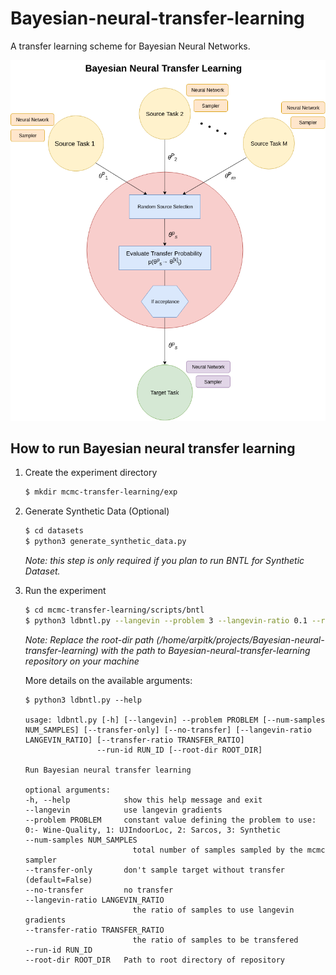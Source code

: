 # Bayesian-neural-transfer-learning
A transfer learning scheme for Bayesian Neural Networks.

![bntl](https://github.com/sydney-machine-learning/Bayesian-neural-transfer-learning/blob/master/BNTL.png)

## How to run Bayesian neural transfer learning

1. Create the experiment directory

    ```bash
    $ mkdir mcmc-transfer-learning/exp
    ```

2. Generate Synthetic Data (Optional)

    ```bash
    $ cd datasets
    $ python3 generate_synthetic_data.py
    ```

    *Note: this step is only required if you plan to run BNTL for Synthetic Dataset.*

3. Run the experiment

    ```bash
    $ cd mcmc-transfer-learning/scripts/bntl
    $ python3 ldbntl.py --langevin --problem 3 --langevin-ratio 0.1 --run-id 1 --root-dir /home/arpitk/projects/Bayesian-neural-transfer-learning
    ```

    *Note: Replace the root-dir path (/home/arpitk/projects/Bayesian-neural-transfer-learning) with the path to Bayesian-neural-transfer-learning repository on your machine* 

    More details on the available arguments:
    ```
    $ python3 ldbntl.py --help

    usage: ldbntl.py [-h] [--langevin] --problem PROBLEM [--num-samples NUM_SAMPLES] [--transfer-only] [--no-transfer] [--langevin-ratio LANGEVIN_RATIO] [--transfer-ratio TRANSFER_RATIO]
                    --run-id RUN_ID [--root-dir ROOT_DIR]

    Run Bayesian neural transfer learning

    optional arguments:
    -h, --help            show this help message and exit
    --langevin            use langevin gradients
    --problem PROBLEM     constant value defining the problem to use: 0:- Wine-Quality, 1: UJIndoorLoc, 2: Sarcos, 3: Synthetic
    --num-samples NUM_SAMPLES
                            total number of samples sampled by the mcmc sampler
    --transfer-only       don't sample target without transfer (default=False)
    --no-transfer         no transfer
    --langevin-ratio LANGEVIN_RATIO
                            the ratio of samples to use langevin gradients
    --transfer-ratio TRANSFER_RATIO
                            the ratio of samples to be transfered
    --run-id RUN_ID
    --root-dir ROOT_DIR   Path to root directory of repository

    ```